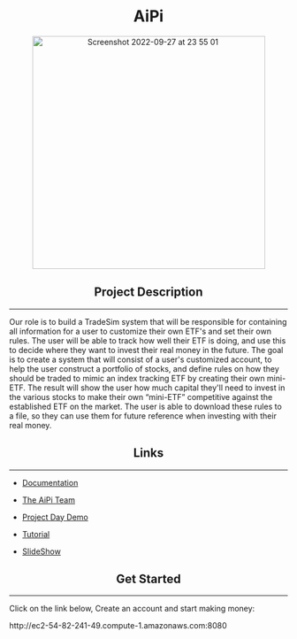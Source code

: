 <h1  align = "center"> <b> AiPi </b> </h1>
<p align = "center"><img width="421" alt="Screenshot 2022-09-27 at 23 55 01" src="https://user-images.githubusercontent.com/93087406/192642886-acdec4be-65c3-45e7-a2d2-76001af23e2e.png"></p>

<h2 align = "center"> <b> Project Description </b> </h2>

-----------------------------------------------------
<p> Our role is to build a TradeSim system that will be responsible for containing all information for a user to customize their own ETF's and set their own rules. The user will be able to track how well their ETF is doing, and use this to decide where they want to invest their real money in the future. The goal is to create a system that will consist of a user's customized account, to help the user construct a portfolio of stocks, and define rules on how they should be traded to mimic an index tracking ETF by creating their own mini-ETF.
The result will show the user how much capital they'll need to invest in the various stocks to make their own “mini-ETF” competitive against the established ETF on the market.
The user is able to download these rules to a file, so they can use them for future reference when investing with their real money.  </p>

<h2 align = "center">Links</h2>

-----------------------------------------------------

* [Documentation](https://github.com/COS301-SE-2022/TradeSim/wiki/Documentation)

* [The AiPi Team](https://github.com/COS301-SE-2022/TradeSim/wiki/The-AiPi-Team)

* [Project Day Demo](https://drive.google.com/file/d/1f4tcn5M33emtQ8MtuA3X-4Pio2NqYJgP/view?usp=sharing)

* [Tutorial](https://github.com/COS301-SE-2022/TradeSim/files/9678938/User.Manual.pdf)

* [SlideShow](https://github.com/COS301-SE-2022/TradeSim/files/9847171/Slideshow.pptx)


<h2 align = "center">Get Started</h2>

-----------------------------------------------------

<p>Click on the link below, Create an account and start making money:</p>
<p>http://ec2-54-82-241-49.compute-1.amazonaws.com:8080</p>






